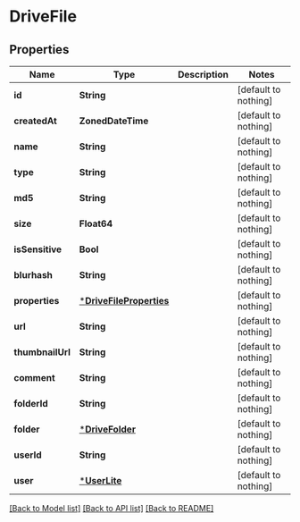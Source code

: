 # DriveFile


## Properties
Name | Type | Description | Notes
------------ | ------------- | ------------- | -------------
**id** | **String** |  | [default to nothing]
**createdAt** | **ZonedDateTime** |  | [default to nothing]
**name** | **String** |  | [default to nothing]
**type** | **String** |  | [default to nothing]
**md5** | **String** |  | [default to nothing]
**size** | **Float64** |  | [default to nothing]
**isSensitive** | **Bool** |  | [default to nothing]
**blurhash** | **String** |  | [default to nothing]
**properties** | [***DriveFileProperties**](DriveFileProperties.md) |  | [default to nothing]
**url** | **String** |  | [default to nothing]
**thumbnailUrl** | **String** |  | [default to nothing]
**comment** | **String** |  | [default to nothing]
**folderId** | **String** |  | [default to nothing]
**folder** | [***DriveFolder**](DriveFolder.md) |  | [default to nothing]
**userId** | **String** |  | [default to nothing]
**user** | [***UserLite**](UserLite.md) |  | [default to nothing]


[[Back to Model list]](../README.md#models) [[Back to API list]](../README.md#api-endpoints) [[Back to README]](../README.md)


